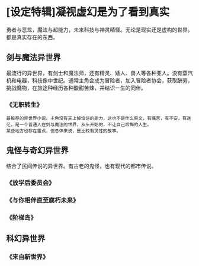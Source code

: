 # [设定特辑]凝视虚幻是为了看到真实

勇者与恶龙，魔法与超能力，未来科技与神灵精怪。无论是现实还是虚构的世界，都是真实存在的东西。

## 剑与魔法异世界

最流行的异世界，有剑士和魔法师，还有精灵、矮人、兽人等各种亚人。没有蒸汽机和电器，科技像中世纪。通常主角会成为冒险者，加入冒险者协会，获取酬劳，挑战魔物，在旅途种经历各种酸甜苦辣，并结识一生的同伴。

### 《无职转生》

```
最推荐的异世界小说。主角没有天上掉馅饼的能力，这也不是什么爽文，有痛苦，有不安，有迷茫，是一个普通人在剑与魔法的世界，从头开始的，不让自己后悔的人生。  
某些地方也存在雷点，但总体来说，是比较有灵性的故事。
```

## 鬼怪与奇幻异世界

结合了民间传说的异世界。有古老的鬼怪，也有现代的都市传说。

### 《放学后委员会》

### 《与你相伴直至腐朽未来》

### 《阶梯岛》

## 科幻异世界

### 《来自新世界》